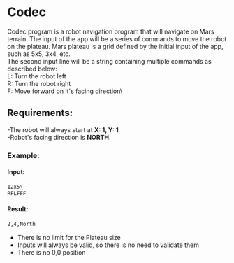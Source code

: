 # Codec
Codec program is a robot navigation program that will navigate on Mars terrain.
The input of the app will be a series of commands to move the robot on the plateau. Mars plateau is a grid defined by the initial input of the app, such as 5x5, 3x4, etc.\
The second input line will be a string containing multiple commands as described below:\
L: Turn the robot left\
R: Turn the robot right\
F: Move forward on it's facing direction\

## Requirements:
-The robot will always start at **X: 1, Y: 1**\
-Robot's facing direction is **NORTH**.

### Example:
#### Input:
```bash
12x5\
RFLFFF
```
#### Result:
```bash
2,4,North
```
- There is no limit for the Plateau size
- Inputs will always be valid, so there is no need to validate them
- There is no 0,0 position
